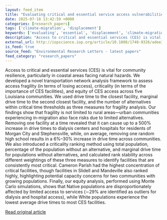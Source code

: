 ```yaml
---
layout: feed_item
title: "Evaluating critical and essential service access vulnerabilities"
date: 2025-07-18 13:42:59 +0000
categories: [research_papers]
tags: ['climate-migration', 'displacement']
keywords: ['evaluating', 'essential', 'displacement', 'climate-migration', 'critical']
description: "Access to critical and essential services (CES) is vital for community resilience, particularly in coastal areas facing natural hazards"
external_url: http://iopscience.iop.org/article/10.1088/1748-9326/adee30
is_feed: true
source_feed: "Environmental Research Letters - latest papers"
feed_category: "research_papers"
---
```


Access to critical and essential services (CES) is vital for community resilience, particularly in coastal areas facing natural hazards. We developed a novel transportation network analysis framework to assess access fragility (in terms of losing access), criticality (in terms of the importance of CES facilities), and equity of CES access across five Louisiana communities. We used drive time to the closest facility, marginal drive time to the second closest facility, and the number of alternatives within critical time thresholds as three measures for fragility analysis. Our findings show that fragility is not limited to rural areas—urban communities experiencing in-migration also face risks due to limited alternatives. Removing one facility at a time revealed that it can cause up to a 500% increase in drive times to dialysis centers and hospitals for residents of Morgan City and Stephensville, while, on average, removing one random high school results in a 6%–30% increase in drive time across communities. We also introduced a criticality ranking method using total population, percentage of the population without an alternative, and marginal drive time for populations without alternatives, and calculated rank stability across different weightings of these three measures to identify facilities that are consistently most critical. Cameron Parish had the highest concentration of critical facilities, though facilities in Slidell and Mandeville also ranked highly, highlighting potential capacity concerns for two communities with growing populations. Finally, our equity analysis, performed using Monte Carlo simulations, shows that Native populations are disproportionately affected by limited access to services (∼29% are identified as outliers for dialysis and hospital access), while White populations experience the lowest average drive times to most CES facilities.

[Read original article](http://iopscience.iop.org/article/10.1088/1748-9326/adee30)
